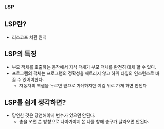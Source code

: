 ### **LSP**

## LSP란?
- 리스코프 치환 원칙

## LSP의 특징
- 부모 객체를 호출하는 동작에서 자식 객체가 부모 객체를 완전히 대체 할 수 있다.
- 프로그램의 객체는 프로그램의 정확성을 깨트리지 않고 하위 타입의 인스턴스로 바꿀 수 있어야한다.
    - 자동차의 엑셀을 누르면 앞으로 가야하지만 이걸 뒤로 가게 하면 안된다
    
## LSP를 쉽게 생각하면?
- 당연한 것은 당연해야지 변수가 있으면 안된다.
    - 총을 쏘면 쏜 방향으로 나아가야지 쏜 나를 향에 총구가 날라오면 안된다.
